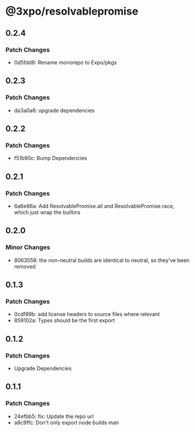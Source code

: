 # @3xpo/resolvablepromise

## 0.2.4

### Patch Changes

- 0d5fdd8: Rename monorepo to Expo/pkgs

## 0.2.3

### Patch Changes

- da3a0a6: upgrade dependencies

## 0.2.2

### Patch Changes

- f51b90c: Bump Dependencies

## 0.2.1

### Patch Changes

- 6a6e86a: Add ResolvablePromise.all and ResolvablePromise.race, which just wrap the builtins

## 0.2.0

### Minor Changes

- 8063558: the non-neutral builds are identical to neutral, so they've been removed

## 0.1.3

### Patch Changes

- 0cdf89b: add license headers to source files where relevant
- 859102a: Types should be the first export

## 0.1.2

### Patch Changes

- Upgrade Dependencies

## 0.1.1

### Patch Changes

- 24efbb5: fix: Update the repo url
- a8c9ffc: Don't only export node builds man
